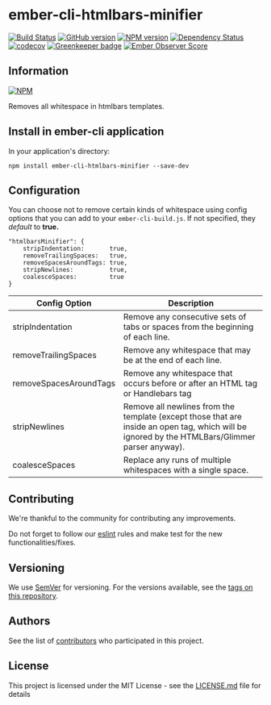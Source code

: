 # ember-cli-htmlbars-minifier

[![Build Status](https://travis-ci.org/BBVAEngineering/ember-cli-htmlbars-minifier.svg?branch=master)](https://travis-ci.org/BBVAEngineering/ember-cli-htmlbars-minifier)
[![GitHub version](https://badge.fury.io/gh/BBVAEngineering%2Fember-cli-htmlbars-minifier.svg)](https://badge.fury.io/gh/BBVAEngineering%2Fember-cli-htmlbars-minifier)
[![NPM version](https://badge.fury.io/js/ember-cli-htmlbars-minifier.svg)](https://badge.fury.io/js/ember-cli-htmlbars-minifier)
[![Dependency Status](https://david-dm.org/BBVAEngineering/ember-cli-htmlbars-minifier.svg)](https://david-dm.org/BBVAEngineering/ember-cli-htmlbars-minifier)
[![codecov](https://codecov.io/gh/BBVAEngineering/ember-cli-htmlbars-minifier/branch/master/graph/badge.svg)](https://codecov.io/gh/BBVAEngineering/ember-cli-htmlbars-minifier)
[![Greenkeeper badge](https://badges.greenkeeper.io/BBVAEngineering/ember-cli-htmlbars-minifier.svg)](https://greenkeeper.io/)
[![Ember Observer Score](https://emberobserver.com/badges/ember-cli-htmlbars-minifier.svg)](https://emberobserver.com/addons/ember-cli-htmlbars-minifier)

## Information

[![NPM](https://nodei.co/npm/ember-cli-htmlbars-minifier.png?downloads=true&downloadRank=true)](https://nodei.co/npm/ember-cli-htmlbars-minifier/)

Removes all whitespace in htmlbars templates.

## Install in ember-cli application

In your application's directory:
```
npm install ember-cli-htmlbars-minifier --save-dev
```

## Configuration

You can choose not to remove certain kinds of whitespace using config options that you can add to your `ember-cli-build.js`. If not specified, they *default* to **true.**

```
"htmlbarsMinifier": {
    stripIndentation:       true,
    removeTrailingSpaces:   true,
    removeSpacesAroundTags: true,
    stripNewlines:          true,
    coalesceSpaces:         true
}
```

Config Option | Description |
--- | --- |
|stripIndentation        | Remove any consecutive sets of tabs or spaces from the beginning of each line.
|removeTrailingSpaces    | Remove any whitespace that may be at the end of each line.
|removeSpacesAroundTags  | Remove any whitespace that occurs before or after an HTML tag or Handlebars tag 
|stripNewlines           | Remove all newlines from the template (except those that are inside an open tag, which will be ignored by the HTMLBars/Glimmer parser anyway).
|coalesceSpaces          | Replace any runs of multiple whitespaces with a single space. 

## Contributing

We're thankful to the community for contributing any improvements.

Do not forget to follow our [eslint](https://github.com/BBVAEngineering/javascript/tree/master/eslint-config-bbva) rules and make test for the new functionalities/fixes.

## Versioning

We use [SemVer](http://semver.org/) for versioning. For the versions available, see the [tags on this repository](https://github.com/BBVAEngineering/ember-cli-htmlbars-minifier/tags).


## Authors

See the list of [contributors](https://github.com/BBVAEngineering/ember-cli-htmlbars-minifier/graphs/contributors) who participated in this project.

## License

This project is licensed under the MIT License - see the [LICENSE.md](LICENSE.md) file for details
